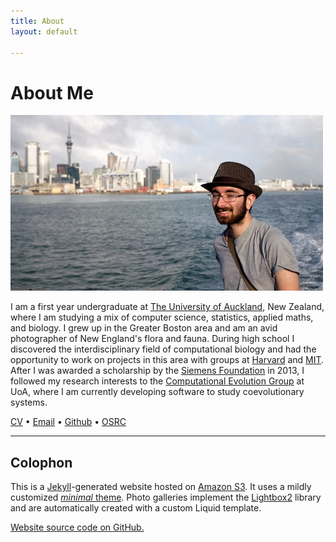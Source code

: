```yaml
---
title: About
layout: default

---
```


# About Me

![Me](me.jpg)

I am a first year undergraduate at
    [The University of Auckland](//auckland.ac.nz/), New Zealand, where I am
    studying a mix of computer science, statistics, applied maths, and biology.
I grew up in the Greater Boston area and am an avid photographer of New
    England's flora and fauna.
During high school I discovered the interdisciplinary field of computational
    biology and had the opportunity to work on projects in this area with groups
    at [Harvard](//www.oeb.harvard.edu/faculty/girguis/) and
    [MIT](//compbio.mit.edu/).
After I was awarded a scholarship by the
    [Siemens Foundation](//www.siemens-foundation.org/en/competition/2013_winners.htm)
    in 2013, I followed my research interests to the
    [Computational Evolution Group](//compevol.auckland.ac.nz/) at UoA, where I
    am currently developing software to study coevolutionary systems.

[CV](//www.sharelatex.com/github/repos/armanbilge/cv/builds/latest/output.pdf)
&bull; [Email](mailto:arman@armanbilge.com)
&bull; [Github](//github.com/armanbilge)
&bull; [OSRC](//osrc.dfm.io/armanbilge)

---

## Colophon

This is a [Jekyll](//www.jekyllrb.com/)-generated website hosted on
    [Amazon S3](//aws.amazon.com/s3).
It uses a mildly customized [*minimal* theme](//github.com/orderedlist/minimal).
Photo galleries implement the
    [Lightbox2](//lokeshdhakar.com/projects/lightbox2/) library and are
    automatically created with a custom Liquid template.

[Website source code on GitHub.](//github.com/armanbilge/armanbilge.github.io)
